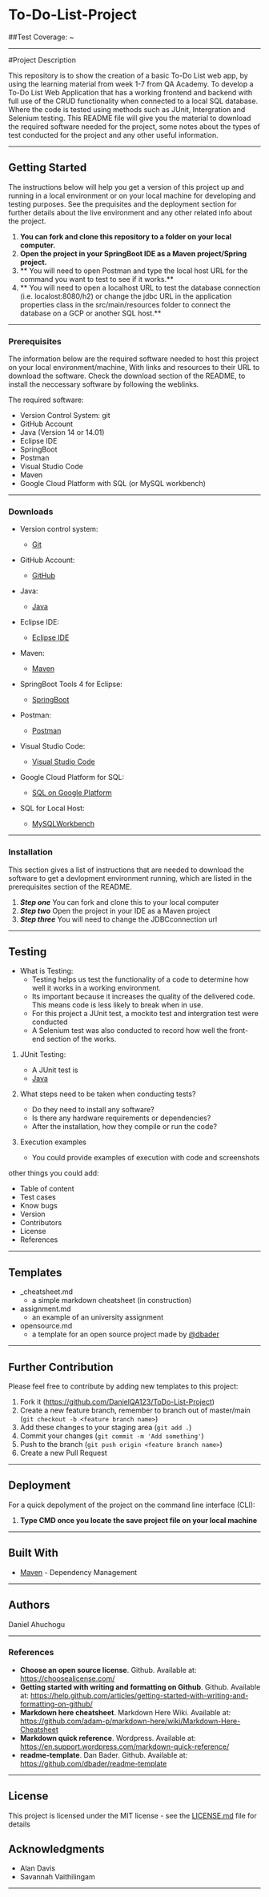 # To-Do-List-Project
##Test Coverage: ~

---
#Project Description

This repository is to show the creation of a basic To-Do List web app, by using the learning material from week 1-7 from QA Academy. To develop a To-Do List Web Application that has a working frontend and backend with full use of the CRUD functionality when connected to a local SQL database. 
Where the code is tested using methods such as JUnit, Intergration and Selenium testing. This README file will give you the material to download the required software needed for the project, 
some notes about the types of test conducted for the project and any other useful information.


---
## Getting Started

The instructions below will help you get a version of this project up and running in a local environment or on your local machine for developing and testing purposes. 
See the prequisites and the deployment section for further details about the live environment and any other related info about the project.


1. **You can fork and clone this repository to a folder on your local computer.**  
2. **Open the project in your SpringBoot IDE as a Maven project/Spring project.** 
3. ** You will need to open Postman and type the local host URL for the command you want to test to see if it works.**
4. ** You will need to open a localhost URL to test the database connection (i.e. localost:8080/h2) or change the jdbc URL in the application properties class in the src/main/resources folder to connect the database on a GCP or another SQL host.** 

---
### Prerequisites

The information below are the required software needed to host this project on your local environment/machine, With links and resources to their URL to download the software. 
Check the download section of the README, to install the neccessary software by following the weblinks. 

The required software:

- Version Control System: git  
- GitHub Account 
- Java (Version 14 or 14.01)
- Eclipse IDE
- SpringBoot 
- Postman 
- Visual Studio Code 
- Maven 
- Google Cloud Platform with SQL (or MySQL workbench)


---
### Downloads

  - Version control system: 
    * [Git](https://git-scm.com/downloads)


  - GitHub Account: 
    * [GitHub](https://github.com/)


  - Java: 
    * [Java](https://www.java.com/en/download/)


  - Eclipse IDE:
    * [Eclipse IDE](https://www.eclipse.org/downloads/)


  - Maven:
    * [Maven](https://maven.apache.org/index.html) 


  - SpringBoot Tools 4 for Eclipse:
    * [SpringBoot](https://spring.io/tools) 


  - Postman:
    * [Postman](https://www.postman.com/downloads/) 


  - Visual Studio Code:
    * [Visual Studio Code](https://code.visualstudio.com/) 


  - Google Cloud Platform for SQL:
    * [SQL on Google Platform](https://console.cloud.google.com/) 


  - SQL for Local Host:
    * [MySQLWorkbench](https://dev.mysql.com/downloads/workbench/) 


---
### Installation

This section gives a list of instructions that are needed to download the software to get a devlopment environment running, which are listed in the prerequisites section of the README. 


1. **_Step one_** You can fork and clone this to your local computer  
2. **_Step two_** Open the project in your IDE as a Maven project  
3. **_Step three_** You will need to change the JDBCconnection url


---
## Testing 

 - What is Testing:
    - Testing helps us test the functionality of a code to determine how well it works in a working environment. 
    - Its important because it increases the quality of the delivered code. This means code is less likely to break when in use.
    - For this project a JUnit test, a mockito test and intergration test were conducted
    - A Selenium test was also conducted to record how well the front-end section of the works.

    
1. JUnit Testing:
    - A JUnit test is  
    * [Java](https://www.java.com/en/download/)


3. What steps need to be taken when conducting tests?
    - Do they need to install any software?
    - Is there any hardware requirements or dependencies?
    - After the installation, how they compile or run the code?
4. Execution examples
    - You could provide examples of execution with code and screenshots

other things you could add:

- Table of content
- Test cases
- Know bugs
- Version
- Contributors
- License
- References


---
## Templates

- _cheatsheet.md
    - a simple markdown cheatsheet (in construction)
- assignment.md
    - an example of an university assignment  
- opensource.md
    - a template for an open source project made by [@dbader](https://github.com/dbader)


---
## Further Contribution

Please feel free to contribute by adding new templates to this project:

1. Fork it (<https://github.com/DanielQA123/ToDo-List-Project>)
2. Create a new feature branch, remember to branch out of master/main (`git checkout -b <feature branch name>`)
3. Add these changes to your staging area (`git add .`)
4. Commit your changes (`git commit -m 'Add something'`)
5. Push to the branch (`git push origin <feature branch name>`)
6. Create a new Pull Request


---
## Deployment

For a quick depolyment of the project on the command line interface (CLI): 

1. **Type CMD once you locate the save project file on your local machine**  





---
## Built With

* [Maven](https://maven.apache.org/) - Dependency Management


---
## Authors

Daniel Ahuchogu

---
### References

- **Choose an open source license**. Github. Available at: https://choosealicense.com/
- **Getting started with writing and formatting on Github**. Github. Available at: https://help.github.com/articles/getting-started-with-writing-and-formatting-on-github/
- **Markdown here cheatsheet**. Markdown Here Wiki. Available at: https://github.com/adam-p/markdown-here/wiki/Markdown-Here-Cheatsheet
- **Markdown quick reference**. Wordpress. Available at: https://en.support.wordpress.com/markdown-quick-reference/
- **readme-template**. Dan Bader. Github. Available at: https://github.com/dbader/readme-template


---
## License

This project is licensed under the MIT license - see the [LICENSE.md](LICENSE.md) file for details 

## Acknowledgments
* Alan Davis 
* Savannah Vaithilingam


---
